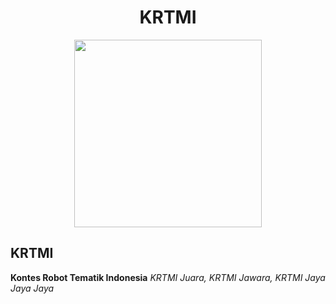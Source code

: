 <h1 align="center">KRTMI</h1>

<p align="center">
  <img width="300" height="300" src="https://github.com/user-attachments/assets/48bc2b78-01b3-410e-ae56-3442f43ab114">
</p>

## KRTMI
**Kontes Robot Tematik Indonesia**
_KRTMI Juara, KRTMI Jawara, KRTMI Jaya Jaya Jaya_

